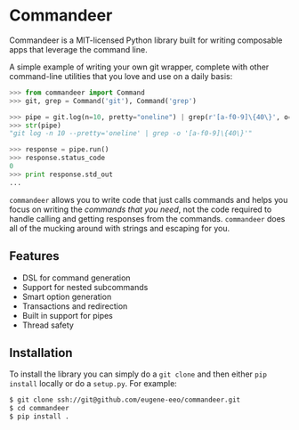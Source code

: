 Commandeer
==========

Commandeer is a MIT-licensed Python library built for writing
composable apps that leverage the command line.

A simple example of writing your own git wrapper, complete
with other command-line utilities that you love and use on
a daily basis:

```python
>>> from commandeer import Command
>>> git, grep = Command('git'), Command('grep')

>>> pipe = git.log(n=10, pretty="oneline") | grep(r'[a-f0-9]\{40\}', o=None)
>>> str(pipe)
"git log -n 10 --pretty='oneline' | grep -o '[a-f0-9]\{40\}'"

>>> response = pipe.run()
>>> response.status_code
0
>>> print response.std_out
...
```

`commandeer` allows you to write code that just calls commands
and helps you focus on writing the _commands that you need_,
not the code required to handle calling and getting responses
from the commands. `commandeer` does all of the mucking around
with strings and escaping for you.


## Features

 - DSL for command generation
 - Support for nested subcommands
 - Smart option generation
 - Transactions and redirection
 - Built in support for pipes
 - Thread safety


## Installation

To install the library you can simply do a `git clone` and then
either `pip install` locally or do a `setup.py`. For example:

```bash
$ git clone ssh://git@github.com/eugene-eeo/commandeer.git
$ cd commandeer
$ pip install .
```
